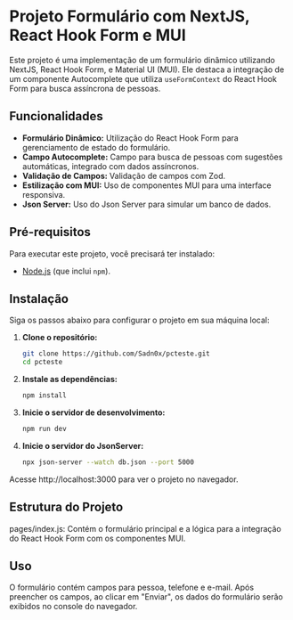 # Projeto Formulário com NextJS, React Hook Form e MUI

Este projeto é uma implementação de um formulário dinâmico utilizando NextJS, React Hook Form, e Material UI (MUI). Ele destaca a integração de um componente Autocomplete que utiliza `useFormContext` do React Hook Form para busca assíncrona de pessoas.

## Funcionalidades

- **Formulário Dinâmico:** Utilização do React Hook Form para gerenciamento de estado do formulário.
- **Campo Autocomplete:** Campo para busca de pessoas com sugestões automáticas, integrado com dados assíncronos.
- **Validação de Campos:** Validação de campos com Zod.
- **Estilização com MUI:** Uso de componentes MUI para uma interface responsiva.
- **Json Server:** Uso do Json Server para simular um banco de dados.

## Pré-requisitos

Para executar este projeto, você precisará ter instalado:

- [Node.js](https://nodejs.org/en/) (que inclui `npm`).

## Instalação

Siga os passos abaixo para configurar o projeto em sua máquina local:

1. **Clone o repositório:**
   ```bash
   git clone https://github.com/Sadn0x/pcteste.git
   cd pcteste
   ```

2. **Instale as dependências:**

   ```bash
   npm install
   ```

3. **Inicie o servidor de desenvolvimento:**


   ```bash
   npm run dev
   ```

4. **Inicie o servidor do JsonServer:**

   ```bash
   npx json-server --watch db.json --port 5000
   ```

Acesse http://localhost:3000 para ver o projeto no navegador.

## Estrutura do Projeto

pages/index.js: Contém o formulário principal e a lógica para a integração do React Hook Form com os componentes MUI.

## Uso

O formulário contém campos para pessoa, telefone e e-mail. Após preencher os campos, ao clicar em "Enviar", os dados do formulário serão exibidos no console do navegador.